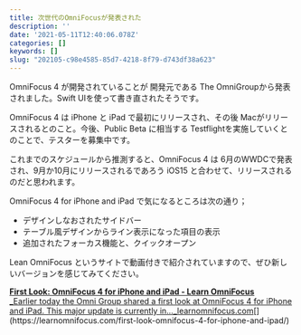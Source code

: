 ```yaml
---
title: 次世代のOmniFocusが発表された
description: ''
date: '2021-05-11T12:40:06.078Z'
categories: []
keywords: []
slug: "202105-c98e4585-85d7-4218-8f79-d743df38a623"
---
```

OmniFocus 4 が開発されていることが 開発元である The OmniGroupから発表されました。Swift UIを使って書き直されたそうです。

OmniFocus 4 は iPhone と iPad で最初にリリースされ、その後 Macがリリースされるとのこと。今後、Public Beta に相当する Testflightを実施していくとのことで、テスターを募集中です。

これまでのスケジュールから推測すると、OmniFocus 4 は 6月のWWDCで発表され、9月か10月にリリースされるであろう iOS15 と合わせて、リリースされるのだと思われます。

OmniFocus 4 for iPhone and iPad で気になるところは次の通り；

*   デザインしなおされたサイドバー
*   テーブル風デザインからライン表示になった項目の表示
*   追加されたフォーカス機能と、クイックオープン

Lean OmniFocus というサイトで動画付きで紹介されていますので、ぜひ新しいバージョンを感じてみてください。

[**First Look: OmniFocus 4 for iPhone and iPad - Learn OmniFocus**  
_Earlier today the Omni Group shared a first look at OmniFocus 4 for iPhone and iPad. This major update is currently in…_learnomnifocus.com](https://learnomnifocus.com/first-look-omnifocus-4-for-iphone-and-ipad/ "https://learnomnifocus.com/first-look-omnifocus-4-for-iphone-and-ipad/")[](https://learnomnifocus.com/first-look-omnifocus-4-for-iphone-and-ipad/)